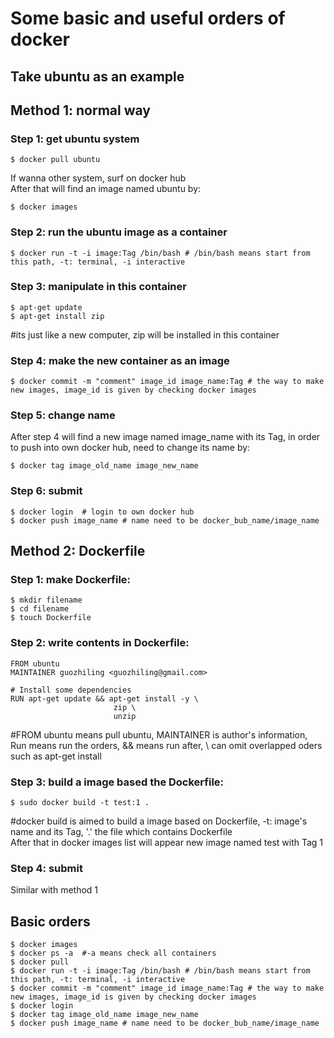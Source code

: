 # Some basic and useful orders of docker  

Take ubuntu as an example
-------------------
## Method 1: normal way
### Step 1: get ubuntu system  
    $ docker pull ubuntu
If wanna other system, surf on docker hub  
After that will find an image named ubuntu by:

    $ docker images
### Step 2: run the ubuntu image as a container
    $ docker run -t -i image:Tag /bin/bash # /bin/bash means start from this path, -t: terminal, -i interactive
### Step 3: manipulate in this container 
    $ apt-get update
    $ apt-get install zip
   #its just like a new computer, zip will be installed in this container
### Step 4: make the new container as an image
    $ docker commit -m "comment" image_id image_name:Tag # the way to make new images, image_id is given by checking docker images
### Step 5: change name
After step 4 will find a new image named image_name with its Tag, in order to push into own docker hub, need to change its name by:

    $ docker tag image_old_name image_new_name
### Step 6: submit
    $ docker login  # login to own docker hub
    $ docker push image_name # name need to be docker_bub_name/image_name
 
## Method 2: Dockerfile  
### Step 1: make Dockerfile:
    $ mkdir filename
    $ cd filename
    $ touch Dockerfile
### Step 2: write contents in Dockerfile:
    FROM ubuntu
    MAINTAINER guozhiling <guozhiling@gmail.com>
    
    # Install some dependencies
    RUN apt-get update && apt-get install -y \
                           zip \
                           unzip 
   #FROM ubuntu means pull ubuntu, MAINTAINER is author's information, Run means run the orders, && means run after, \ can omit overlapped oders such as apt-get install
### Step 3: build a image based the Dockerfile:
    $ sudo docker build -t test:1 .  
   #docker build is aimed to build a image based on Dockerfile, -t: image's name and its Tag, '.' the file which contains Dockerfile  
   After that in docker images list will appear new image named test with Tag 1
### Step 4: submit  
Similar with method 1

## Basic orders
    $ docker images
    $ docker ps -a  #-a means check all containers
    $ docker pull
    $ docker run -t -i image:Tag /bin/bash # /bin/bash means start from this path, -t: terminal, -i interactive
    $ docker commit -m "comment" image_id image_name:Tag # the way to make new images, image_id is given by checking docker images
    $ docker login 
    $ docker tag image_old_name image_new_name
    $ docker push image_name # name need to be docker_bub_name/image_name
    
